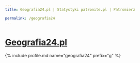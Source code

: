 ```yaml
---
title: Geografia24.pl | Statystyki patronite.pl | Patromierz

permalink: /geografia24
---
```


# [Geografia24.pl](https://patronite.pl/geografia24)

{% include profile.md name="geografia24" prefix="g" %}
